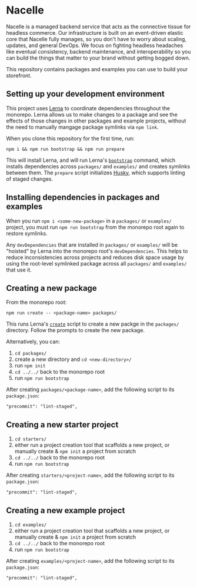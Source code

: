 # Nacelle

Nacelle is a managed backend service that acts as the connective tissue for headless commerce. Our infrastructure is built on an event-driven elastic core that Nacelle fully manages, so you don't have to worry about scaling, updates, and general DevOps. We focus on fighting headless headaches like eventual consistency, backend maintenance, and interoperability so you can build the things that matter to your brand without getting bogged down.

This repository contains packages and examples you can use to build your storefront.

## Setting up your development environment

This project uses [Lerna](https://lerna.js.org) to coordinate dependencies throughout the monorepo. Lerna allows us to make changes to a package and see the effects of those changes in other packages and example projects, without the need to manually mangage package symlinks via `npm link`.

When you clone this repository for the first time, run:

```
npm i && npm run bootstrap && npm run prepare
```

This will install Lerna, and will run Lerna's [`bootstrap`](https://github.com/lerna/lerna/blob/main/commands/bootstrap/README.md) command, which installs dependencies across `packages/` and `examples/` and creates symlinks between them. The `prepare` script initializes [Husky](https://typicode.github.io/husky), which supports linting of staged changes.

## Installing dependencies in packages and examples

When you run `npm i <some-new-package>` in a `packages/` or `examples/` project, you must run `npm run bootstrap` from the monorepo root again to restore symlinks.

Any `devDependencies` that are installed in `packages/` or `examples/` will be "hoisted" by Lerna into the monorepo root's `devDependencies`. This helps to reduce inconsistencies across projects and reduces disk space usage by using the root-level symlinked package across all `packages/` and `examples/` that use it.

## Creating a new package

From the monorepo root:

```
npm run create -- <package-name> packages/
```

This runs Lerna's [`create`](https://github.com/lerna/lerna/tree/main/commands/create#readme) script to create a new packge in the `packages/` directory. Follow the prompts to create the new package.

Alternatively, you can:

1. `cd packages/`
2. create a new directory and `cd <new-directory>/`
3. run `npm init`
4. `cd ../../` back to the monorepo root
5. run `npm run bootstrap`

After creating `packages/<package-name>`, add the following script to its `package.json`:

```
"precommit": "lint-staged",
```

## Creating a new starter project

1. `cd starters/`
2. either run a project creation tool that scaffolds a new project, or manually create & `npm init` a project from scratch
3. `cd ../../` back to the monorepo root
4. run `npm run bootstrap`

After creating `starters/<project-name>`, add the following script to its `package.json`:

```
"precommit": "lint-staged",
```

## Creating a new example project

1. `cd examples/`
2. either run a project creation tool that scaffolds a new project, or manually create & `npm init` a project from scratch
3. `cd ../../` back to the monorepo root
4. run `npm run bootstrap`

After creating `examples/<project-name>`, add the following script to its `package.json`:

```
"precommit": "lint-staged",
```
